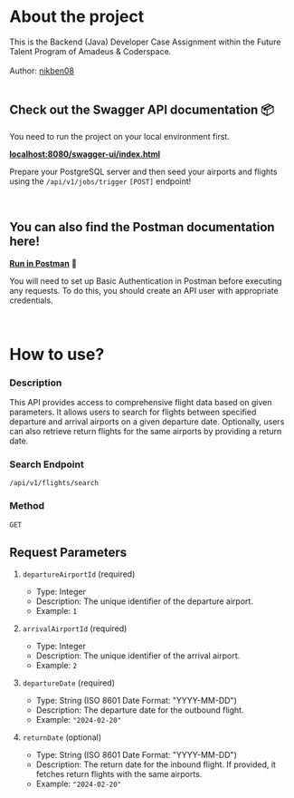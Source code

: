 <h1>About the project</h1>
This is the Backend (Java) Developer Case Assignment within the Future Talent Program of Amadeus & Coderspace.
<br>
<br>
Author: <a href="https://github.com/nikben08" target="_blank">nikben08</a>
<br>
<br>

## Check out the Swagger API documentation 📦
You need to run the project on your local environment first.
<br>

<a href="http://localhost:8080/swagger-ui/index.html" target="_blank"><strong>localhost:8080/swagger-ui/index.html</strong></a>
<br>

Prepare your PostgreSQL server and then seed your airports and flights using the `/api/v1/jobs/trigger` `[POST]` endpoint!

<br>

## You can also find the Postman documentation here!
<a href="https://www.postman.com/selimsahindev/workspace/amadeus-flight-api/collection/9112554-c03fd498-a6e0-411c-9aea-91f1dc00b84b?action=share&creator=9112554" target="_blank"><strong>Run in Postman</strong></a> 🚀

You will need to set up Basic Authentication in Postman before executing any requests. To do this, you should create an API user with appropriate credentials.

<br>


# How to use?

### Description
This API provides access to comprehensive flight data based on given parameters. It allows users to search for flights between specified departure and arrival airports on a given departure date. Optionally, users can also retrieve return flights for the same airports by providing a return date.

### Search Endpoint
`/api/v1/flights/search`

### Method
`GET`

## Request Parameters

1. `departureAirportId` (required)
   - Type: Integer
   - Description: The unique identifier of the departure airport.
   - Example: `1`

2. `arrivalAirportId` (required)
   - Type: Integer
   - Description: The unique identifier of the arrival airport.
   - Example: `2`

3. `departureDate` (required)
   - Type: String (ISO 8601 Date Format: "YYYY-MM-DD")
   - Description: The departure date for the outbound flight.
   - Example: `"2024-02-20"`

4. `returnDate` (optional)
   - Type: String (ISO 8601 Date Format: "YYYY-MM-DD")
   - Description: The return date for the inbound flight. If provided, it fetches return flights with the same airports.
   - Example: `"2024-02-20"`
